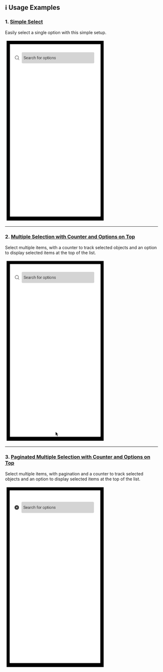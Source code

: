 ## :information_source: Usage Examples

### 1. [Simple Select](https://github.com/Danilo-Js/react-native-search-select/blob/main/UsageExamples/SimpleSelect.js)

Easily select a single option with this simple setup.

<div>
  <div style="background-color: black; display: inline-block; padding: 10px; margin: 5px;">
    <img alt="Android_SimpleSelect" width="300" src="../Gallery/Android_SimpleSelect.gif">
  </div>
</div>

---

### 2. [Multiple Selection with Counter and Options on Top](https://github.com/Danilo-Js/react-native-search-select/blob/main/UsageExamples/MultipleObjectsWithCounterAndOptionsOnTop.js)

Select multiple items, with a counter to track selected objects and an option to display selected items at the top of the list.

<div>
  <div style="background-color: black; display: inline-block; padding: 10px; margin: 5px;">
    <img alt="Android_MultipleObjectsWithCounterAndOptionsOnTop" width="300" src="../Gallery/Android_MultipleObjectsWithCounterAndOptionsOnTop.gif">
  </div>
</div>

---

### 3. [Paginated Multiple Selection with Counter and Options on Top](https://github.com/Danilo-Js/react-native-search-select/blob/main/UsageExamples/PaginatedMultipleObjectsWithCounterAndOptionsOnTop.js)

Select multiple items, with pagination and a counter to track selected objects and an option to display selected items at the top of the list.

<div>
  <div style="background-color: black; display: inline-block; padding: 10px; margin: 5px;">
    <img alt="Android_PaginatedMultipleObjectsWithCounterAndOptionsOnTop" width="300" src="../Gallery/Android_PaginatedMultipleObjectsWithCounterAndOptionsOnTop.gif">
  </div>
</div>
